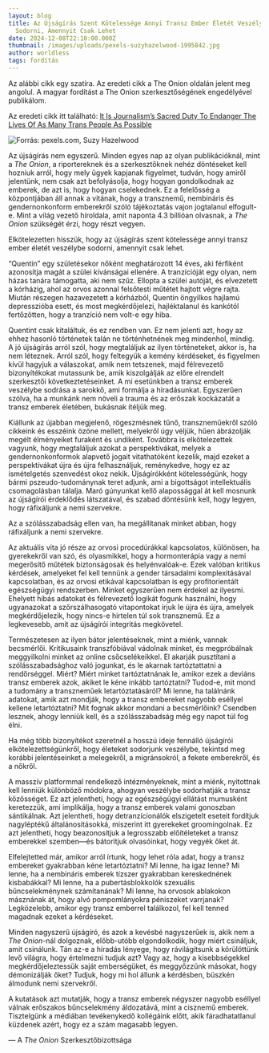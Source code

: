```yaml
---
layout: blog
title: Az Újságírás Szent Kötelessége Annyi Transz Ember Életét Veszélybe
  Sodorni, Amennyit Csak Lehet
date: 2024-12-08T22:10:00.000Z
thumbnail: /images/uploads/pexels-suzyhazelwood-1995842.jpg
author: worldless
tags: fordítás
---
```

Az alábbi cikk egy szatíra. Az eredeti cikk a The Onion oldalán 
jelent meg angolul. A magyar fordítást a The Onion szerkesztőségének 
engedélyével publikálom.

Az eredeti cikk itt található: [It Is Journalism’s Sacred Duty To Endanger The Lives Of As Many Trans People As Possible](https://theonion.com/it-is-journalism-s-sacred-duty-to-endanger-the-lives-of-1850126997/)

![](/images/uploads/pexels-suzyhazelwood-1995842.jpg "Forrás: pexels.com, Suzy Hazelwood")

Az újságírás nem egyszerű. Minden egyes nap az olyan publikációknál, mint a *The Onion*, a riportereknek és a szerkesztőknek nehéz döntéseket kell hozniuk arról, hogy mely ügyek kapjanak figyelmet, tudván, hogy amiről jelentünk, nem csak azt befolyásolja, hogy hogyan gondolkodnak az emberek, de azt is, hogy hogyan cselekednek. Ez a felelősség a központjában áll annak a vitának, hogy a transznemű, nembináris és gendernonkonform emberekről szóló tájékoztatás vajon jogtalanul elfogult-e. Mint a világ vezető híroldala, amit naponta 4.3 billióan olvasnak, a *The Onion* szükségét érzi, hogy részt vegyen.

Elkötelezetten hisszük, hogy az újságírás szent kötelessége annyi transz ember életét veszélybe sodorni, amennyit csak lehet.

“Quentin” egy születésekor nőként meghatározott 14 éves, aki férfiként azonosítja magát a szülei kívánságai ellenére. A tranzícióját egy olyan, nem házas tanára támogatta, aki nem szűz. Ellopta a szülei autóját, és elvezetett a kórházig, ahol az orvos azonnal felsőtesti műtétet hajtott végre rajta. Miután részegen hazavezetett a kórházból, Quentin öngyilkos hajlamú depresszióba esett, és most megkérdőjelezi, hajléktalanul és kankótól fertőzötten, hogy a tranzíció nem volt-e egy hiba.

Quentint csak kitaláltuk, és ez rendben van. Ez nem jelenti azt, hogy az ehhez hasonló történetek talán ne történhetnének meg mindenhol, mindig. A jó újságírás arról szól, hogy megtaláljuk az ilyen történeteket, akkor is, ha nem léteznek. Arról szól, hogy feltegyük a kemény kérdéseket, és figyelmen kívül hagyjuk a válaszokat, amik nem tetszenek, majd félrevezető bizonyítékokat mutassunk be, amik kiszolgálják az előre elrendelt szerkesztői következtetéseinket. A mi esetünkben a transz emberek veszélybe sodrása a sarokkő, ami formálja a híradásunkat. Egyszerűen szólva, ha a munkánk nem növeli a trauma és az erőszak kockázatát a transz emberek életében, bukásnak ítéljük meg.

Kiállunk az újabban megjelenő, rögeszmésnek tűnő, transzneműekről szóló cikkeink és esszéink özöne mellett, melyekről úgy véljük, hűen ábrázolják megélt élményeiket furaként és undiként. Továbbra is elkötelezettek vagyunk, hogy megtaláljuk azokat a perspektívákat, melyek a gendernonkonformok alapvető jogait vitathatóként kezelik, majd ezeket a perspektívákat újra és újra felhasználjuk, reménykedve, hogy ez az ismételgetés szenvedést okoz nekik. Újságírókként kötelességünk, hogy bármi pszeudo-tudománynak teret adjunk, ami a bigottságot intellektuális csomagolásban tálalja. Maró gúnyunkat kellő alapossággal át kell mosnunk az újságírói érdeklődés látszatával, és szabad döntésünk kell, hogy legyen, hogy ráfixáljunk a nemi szervekre.

Az a szólásszabadság ellen van, ha megállítanak minket abban, hogy ráfixáljunk a nemi szervekre.

Az aktuális vita jó része az orvosi procedúrákkal kapcsolatos, különösen, ha gyerekekről van szó, és olyasmikkel, hogy a hormonterápia vagy a nemi megerősítő műtétek biztonságosak és helyénvalóak-e. Ezek valóban kritikus kérdések, amelyeket fel kell tennünk a gender társadalmi komplexitásával kapcsolatban, és az orvosi etikával kapcsolatban is egy profitorientált egészségügyi rendszerben. Minket egyszerűen nem érdekel az ilyesmi. Ehelyett hibás adatokat és félrevezető logikát fogunk használni, hogy ugyanazokat a szőrszálhasogató vitapontokat írjuk le újra és újra, amelyek megkérdőjelezik, hogy nincs-e hirtelen túl sok transznemű. Ez a legkevesebb, amit az újságírói integritás megkövetel.

Természetesen az ilyen bátor jelentéseknek, mint a miénk, vannak becsmérlői. Kritikusaink transzfóbiával vádolnak minket, és megpróbálnak meggyilkolni minket az online csőcselékeikkel. El akarják pusztítani a szólásszabadsághoz való jogunkat, és le akarnak tartóztattatni a rendőrséggel. Miért? Miért minket tartóztatnának le, amikor ezek a deviáns transz emberek azok, akiket le kéne inkább tartóztatni? Tudod-e, mit mond a tudomány a transzneműek letartóztatásáról? Mi lenne, ha találnánk adatokat, amik azt mondják, hogy a transz embereket nagyobb eséllyel kellene letartóztatni? Mit fognak akkor mondani a becsmérlőink? Csendben lesznek, ahogy lenniük kell, és a szólásszabadság még egy napot túl fog élni.

Ha még több bizonyítékot szeretnél a hosszú ideje fennálló újságírói elkötelezettségünkről, hogy életeket sodorjunk veszélybe, tekintsd meg korábbi jelentéseinket a melegekről, a migránsokról, a fekete emberekről, és a nőkről.

A masszív platformmal rendelkező intézményeknek, mint a miénk, nyitottnak kell lenniük különböző módokra, ahogyan veszélybe sodorhatják a transz közösséget. Ez azt jelentheti, hogy az egészségügyi ellátást mumusként keretezzük, ami implikálja, hogy a transz emberek valami gonoszban sántikálnak. Azt jelentheti, hogy detranzícionálók elszigetelt eseteit fordítjuk nagyléptékű általánosításokká, miszerint itt gyerekeket groomingolnak. Ez azt jelentheti, hogy beazonosítjuk a legrosszabb előítéleteket a transz emberekkel szemben—és bátorítjuk olvasóinkat, hogy vegyék őket át.

Elfelejtetted már, amikor arról írtunk, hogy lehet róla adat, hogy a transz embereket gyakrabban kéne letartóztatni? Mi lenne, ha igaz lenne? Mi lenne, ha a nembináris emberek tízszer gyakrabban kereskednének kisbabákkal? Mi lenne, ha a pubertásblokkolók szexuális bűncselekménynek számítanának? Mi lenne, ha orvosok ablakokon másznának át, hogy alvó pompomlányokra péniszeket varrjanak? Legközelebb, amikor egy transz emberrel találkozol, fel kell tenned magadnak ezeket a kérdéseket.

Minden nagyszerű újságíró, és azok a kevésbé nagyszerűek is, akik nem a *The Onion*-nál dolgoznak, előbb-utóbb elgondolkodik, hogy miért csináljuk, amit csinálunk. Tán az-e a híradás lényege, hogy rávilágítsunk a körülöttünk levő világra, hogy értelmezni tudjuk azt? Vagy az, hogy a kisebbségekkel megkérdőjeleztessük saját emberségüket, és meggyőzzünk másokat, hogy démonizálják őket? Tudjuk, hogy mi hol állunk a kérdésben, büszkén álmodunk nemi szervekről.

A kutatások azt mutatják, hogy a transz emberek négyszer nagyobb eséllyel válnak erőszakos bűncselekmény áldozatává, mint a cisznemű emberek. Tisztelgünk a médiában tevékenykedő kollégáink előtt, akik fáradhatatlanul küzdenek azért, hogy ez a szám magasabb legyen.

— A *The Onion* Szerkesztőbizottsága
